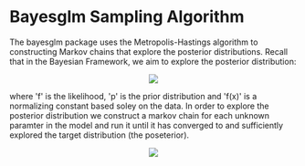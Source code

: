 # Bayesglm Sampling Algorithm

The bayesglm package uses the Metropolis-Hastings algorithm to constructing Markov chains that explore the posterior distributions. Recall that in the Bayesian Framework, we aim to explore the posterior distribution:

<p align="center">
<img src="https://latex.codecogs.com/svg.latex?&space;\pi(\theta|x)= \frac{f(x|\theta)p(\theta)}{f(x)}"/>
</p>

where 'f' is the likelihood, 'p' is the prior distribution and 'f(x)' is a normalizing constant based soley on the data. In order to explore the posterior distribution we construct a markov chain for each unknown paramter in the model and run it until it has converged to and sufficiently explored the target distribution (the poseterior). 

<p align="center">
<img src="https://latex.codecogs.com/svg.latex?&space;\alpha(\theta,\phi)=min\left(1,\frac{\pi(\phi)q(\theta|\phi)}{\pi(\theta)q(\phi|\theta)}\right)"/>
</p>

